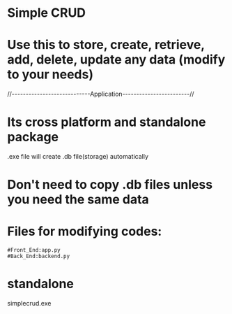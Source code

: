 # Simple CRUD

# Use this to store, create, retrieve, add, delete, update any data (modify to your needs)

//----------------------------Application------------------------//

# Its cross platform and standalone package

.exe file will create .db file(storage) automatically

# Don't need to copy .db files unless you need the same data

# Files for modifying codes:

    #Front_End:app.py
    #Back_End:backend.py

# standalone

simplecrud.exe
